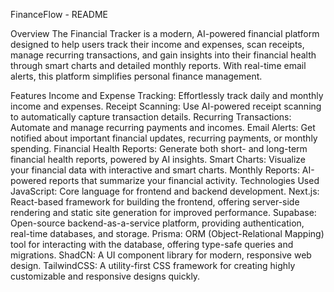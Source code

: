 FinanceFlow - README

Overview
The Financial Tracker is a modern, AI-powered financial platform designed to help users track their income and expenses, scan receipts, manage recurring transactions, and gain insights into their financial health through smart charts and detailed monthly reports. With real-time email alerts, this platform simplifies personal finance management.

Features
Income and Expense Tracking: Effortlessly track daily and monthly income and expenses.
Receipt Scanning: Use AI-powered receipt scanning to automatically capture transaction details.
Recurring Transactions: Automate and manage recurring payments and incomes.
Email Alerts: Get notified about important financial updates, recurring payments, or monthly spending.
Financial Health Reports: Generate both short- and long-term financial health reports, powered by AI insights.
Smart Charts: Visualize your financial data with interactive and smart charts.
Monthly Reports: AI-powered reports that summarize your financial activity.
Technologies Used
JavaScript: Core language for frontend and backend development.
Next.js: React-based framework for building the frontend, offering server-side rendering and static site generation for improved performance.
Supabase: Open-source backend-as-a-service platform, providing authentication, real-time databases, and storage.
Prisma: ORM (Object-Relational Mapping) tool for interacting with the database, offering type-safe queries and migrations.
ShadCN: A UI component library for modern, responsive web design.
TailwindCSS: A utility-first CSS framework for creating highly customizable and responsive designs quickly.
